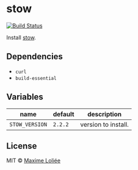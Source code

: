 # stow

[![Build Status](https://travis-ci.org/loliee/install-scripts.svg?branch=master)](https://travis-ci.org/loliee/install-scripts)

Install [stow](https://www.gnu.org/software/stow/).

## Dependencies

- `curl`
- `build-essential`

## Variables

name             | default   | description
-----------------|-----------|----------------------------------
`STOW_VERSION` | `2.2.2` | version to install.

## License

MIT © [Maxime Loliée](https://github.com/loliee/)
